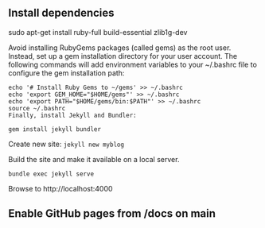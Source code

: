 ## Install dependencies

sudo apt-get install ruby-full build-essential zlib1g-dev

Avoid installing RubyGems packages (called gems) as the root user. Instead, set up a gem installation directory for your user account. The following commands will add environment variables to your ~/.bashrc file to configure the gem installation path:

```
echo '# Install Ruby Gems to ~/gems' >> ~/.bashrc
echo 'export GEM_HOME="$HOME/gems"' >> ~/.bashrc
echo 'export PATH="$HOME/gems/bin:$PATH"' >> ~/.bashrc
source ~/.bashrc
Finally, install Jekyll and Bundler:
```

`gem install jekyll bundler`

Create new site: `jekyll new myblog`

Build the site and make it available on a local server.

`bundle exec jekyll serve`

Browse to http://localhost:4000

## Enable GitHub pages from /docs on main

